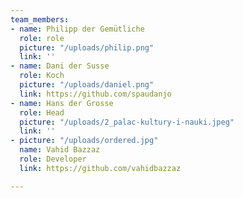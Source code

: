 ```yaml
---
team_members:
- name: Philipp der Gemütliche
  role: role
  picture: "/uploads/philip.png"
  link: ''
- name: Dani der Susse
  role: Koch
  picture: "/uploads/daniel.png"
  link: https://github.com/spaudanjo
- name: Hans der Grosse
  role: Head
  picture: "/uploads/2_palac-kultury-i-nauki.jpeg"
  link: ''
- picture: "/uploads/ordered.jpg"
  name: Vahid Bazzaz
  role: Developer
  link: https://github.com/vahidbazzaz

---
```

